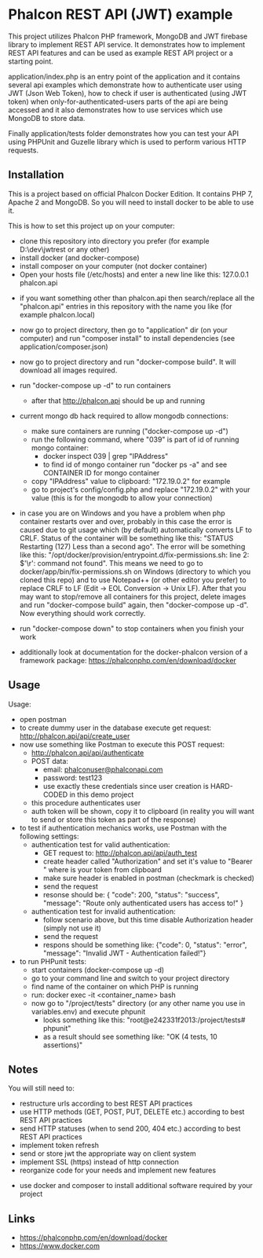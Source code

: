 # Phalcon REST API (JWT) example

This project utilizes Phalcon PHP framework, MongoDB and JWT firebase library to implement REST API service.
It demonstrates how to implement REST API features and can be used as example REST API project or a starting point.

application/index.php is an entry point of the application and it contains several api examples which 
demonstrate how to authenticate user using JWT (Json Web Token), how to check if user is authenticated (using JWT token) 
when only-for-authenticated-users parts of the api are being accessed and it also demonstrates how to use services 
which use MongoDB to store data.

Finally application/tests folder demonstrates how you can test your API using PHPUnit and Guzelle library which is used
to perform various HTTP requests.

## Installation

This is a project based on official Phalcon Docker Edition. It contains PHP 7, Apache 2 and MongoDB. So you will need
to install docker to be able to use it.

This is how to set this project up on your computer:

- clone this repository into directory you prefer (for example D:\dev\jwtrest or any other)
- install docker (and docker-compose)
- install composer on your computer (not docker container)
- Open your hosts file (/etc/hosts) and enter a new line like this:
127.0.0.1 phalcon.api
* if you want something other than phalcon.api then search/replace all the "phalcon.api" entries in this repository
  with the name you like (for example phalcon.local)
- now go to project directory, then go to "application" dir (on your computer) and run "composer install" to install dependencies (see application/composer.json)
- now go to project directory and run "docker-compose build". It will download all images required.
- run "docker-compose up -d" to run containers
    * after that http://phalcon.api should be up and running

- current mongo db hack required to allow mongodb connections:
    - make sure containers are running ("docker-compose up -d")
    - run the following command, where "039" is part of id of running mongo container:
        - docker inspect 039  | grep "IPAddress"
        * to find id of mongo container run "docker ps -a" and see CONTAINER ID for mongo container
    - copy "IPAddress" value to clipboard: "172.19.0.2" for example
    - go to project's config/config.php and replace "172.19.0.2" with your value (this is for the mongodb to allow your connection)

* in case you are on Windows and you have a problem when php container restarts over and over, probably in this case 
  the error is caused due to git usage which (by default) automatically converts LF to CRLF. Status of the container
  will be something like this: "STATUS Restarting (127) Less than a second ago". The error will be something like this:
  "/opt/docker/provision/entrypoint.d/fix-permissions.sh: line 2: $'\r': command not found". This means we need to go to
  docker/app/bin/fix-permissions.sh on Windows (directory to which you cloned this repo) and to use Notepad++ 
  (or other editor you prefer) to replace CRLF to LF (Edit -> EOL Conversion -> Unix LF). After that you may want to 
  stop/remove all containers for this project, delete images and run "docker-compose build" again, then 
  "docker-compose up -d". Now everything should work correctly.

- run "docker-compose down" to stop containers when you finish your work
* additionally look at documentation for the docker-phalcon version of a framework package: https://phalconphp.com/en/download/docker

## Usage

Usage:
- open postman
- to create dummy user in the database execute get request: http://phalcon.api/api/create_user 
- now use something like Postman to execute this POST request: 
	- http://phalcon.api/api/authenticate
	- POST data:
		- email: phalconuser@phalconapi.com
		- password: test123
		* use exactly these credentials since user creation is HARD-CODED in this demo project
	* this procedure authenticates user
	* auth token will be shown, copy it to clipboard (in reality you will want to send or store this token as part of the response)
- to test if authentication mechanics works, use Postman with the following settings:
	- authentication test for valid authentication:
		- GET request to: http://phalcon.api/api/auth_test
		- create header called "Authorization" and set it's value to "Bearer <token>" where <token> is your token from clipboard
		- make sure header is enabled in postman (checkmark is checked)
		- send the request
		- resonse should be: {
                                        "code": 200,
                                        "status": "success",
                                        "message": "Route only authenticated users has access to!"
                                     }
	- authentication test for invalid authentication:
		- follow scenario above, but this time disable Authorization header (simply not use it)
		- send the request
		- respons should be something like: {"code": 0, "status": "error", "message": "Invalid JWT - Authentication failed!"}
- to run PHPunit tests:
	- start containers (docker-compose up -d)
	- go to your command line and switch to your project directory
	- find name of the container on which PHP is running
	- run: docker exec -it <container_name> bash
	- now go to "/project/tests" directory (or any other name you use in variables.env) and execute phpunit
	  * looks something like this: "root@e242331f2013:/project/tests# phpunit"
	  * as a result should see something like: "OK (4 tests, 10 assertions)"

## Notes

You will still need to:
- restructure urls according to best REST API practices
- use HTTP methods (GET, POST, PUT, DELETE etc.) according to best REST API practices
- send HTTP statuses (when to send 200, 404 etc.) according to best REST API practices
- implement token refresh
- send or store jwt the appropriate way on client system
- implement SSL (https) instead of http connection
- reorganize code for your needs and implement new features
* use docker and composer to install additional software required by your project

## Links

- https://phalconphp.com/en/download/docker
- https://www.docker.com
